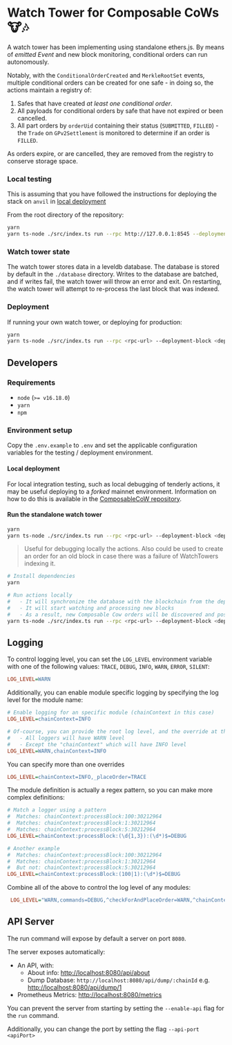 # Watch Tower for Composable CoWs 🐮🎶

A watch tower has been implementing using standalone ethers.js. By means of _emitted Event_ and new block monitoring, conditional orders can run autonomously.

Notably, with the `ConditionalOrderCreated` and `MerkleRootSet` events, multiple conditional orders can be created for one safe - in doing so, the actions maintain a registry of:

1. Safes that have created _at least one conditional order_.
2. All payloads for conditional orders by safe that have not expired or been cancelled.
3. All part orders by `orderUid` containing their status (`SUBMITTED`, `FILLED`) - the `Trade` on `GPv2Settlement` is monitored to determine if an order is `FILLED`.

As orders expire, or are cancelled, they are removed from the registry to conserve storage space.

### Local testing

This is assuming that you have followed the instructions for deploying the stack on `anvil` in [local deployment](#Local-deployment)

From the root directory of the repository:

```bash
yarn
yarn ts-node ./src/index.ts run --rpc http://127.0.0.1:8545 --deployment-block <deployment-block> --contract-address <contract-address> --page-size 0
```

### Watch tower state

The watch tower stores data in a leveldb database. The database is stored by default in the `./database` directory. Writes to the database are batched, and if writes fail, the watch tower will throw an error and exit. On restarting, the watch tower will attempt to re-process the last block that was indexed.

### Deployment

If running your own watch tower, or deploying for production:

```bash
yarn
yarn ts-node ./src/index.ts run --rpc <rpc-url> --deployment-block <deployment-block> --contract-address <contract-address> --page-size 0
```

## Developers

### Requirements

- `node` (`>= v16.18.0`)
- `yarn`
- `npm`

### Environment setup

Copy the `.env.example` to `.env` and set the applicable configuration variables for the testing / deployment environment.

#### Local deployment

For local integration testing, such as local debugging of tenderly actions, it may be useful deploying to a _forked_ mainnet environment. Information on how to do this is available in the [ComposableCoW repository](https://github.com/cowprotocol/composable-cow).

#### Run the standalone watch tower

```bash
yarn
yarn ts-node ./src/index.ts run --rpc <rpc-url> --deployment-block <deployment-block> --page-size 0
```

> Useful for debugging locally the actions. Also could be used to create an order for an old block in case there was a failure of WatchTowers indexing it.

```bash
# Install dependencies
yarn

# Run actions locally
#   - It will synchronize the database with the blockchain from the deployment block
#   - It will start watching and processing new blocks
#   - As a result, new Composable Cow orders will be discovered and posted to the OrderBook API
yarn ts-node ./src/index.ts run --rpc <rpc-url> --deployment-block <deployment-block> --page-size 0
```

## Logging

To control logging level, you can set the `LOG_LEVEL` environment variable with one of the following values: `TRACE`, `DEBUG`, `INFO`, `WARN`, `ERROR`, `SILENT`:

```ini
LOG_LEVEL=WARN
```

Additionally, you can enable module specific logging by specifying the log level for the module name:

```ini
# Enable logging for an specific module (chainContext in this case)
LOG_LEVEL=chainContext=INFO

# Of-course, you can provide the root log level, and the override at the same time
#   - All loggers will have WARN level
#   - Except the "chainContext" which will have INFO level
LOG_LEVEL=WARN,chainContext=INFO
```

You can specify more than one overrides

```ini
LOG_LEVEL=chainContext=INFO,_placeOrder=TRACE
```

The module definition is actually a regex pattern, so you can make more complex definitions:

```ini
# Match a logger using a pattern
#  Matches: chainContext:processBlock:100:30212964
#  Matches: chainContext:processBlock:1:30212964
#  Matches: chainContext:processBlock:5:30212964
LOG_LEVEL=chainContext:processBlock:(\d{1,3}):(\d*)$=DEBUG

# Another example
#  Matches: chainContext:processBlock:100:30212964
#  Matches: chainContext:processBlock:1:30212964
#  But not: chainContext:processBlock:5:30212964
LOG_LEVEL=chainContext:processBlock:(100|1):(\d*)$=DEBUG
```

Combine all of the above to control the log level of any modules:

```ini
 LOG_LEVEL="WARN,commands=DEBUG,^checkForAndPlaceOrder=WARN,^chainContext=INFO,_checkForAndPlaceOrder:1:=INFO" yarn ts-node ./src/index.ts
```

## API Server

The run command will expose by default a server on port `8080`.

The server exposes automatically:

- An API, with:
  - About info: [http://localhost:8080/api/about](http://localhost:8080/api/about)
  - Dump Database: `http://localhost:8080/api/dump/:chainId` e.g. [http://localhost:8080/api/dump/1](http://localhost:8080/api/dump/1)
- Prometheus Metrics: [http://localhost:8080/metrics](http://localhost:8080/metrics)

You can prevent the server from starting by setting the `--enable-api` flag for the `run` command.

Additionally, you can change the port by setting the flag `--api-port <apiPort>`
